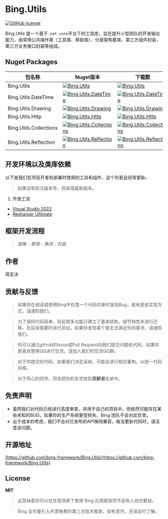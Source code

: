 # Bing.Utils
[![GitHub license](https://img.shields.io/badge/license-MIT-blue.svg)](https://mit-license.org/)

Bing.Utils 是一个基于`.net core`平台下的工具库，旨在提升小型团队的开发输出能力，由常用公共操作类（工具类、帮助类）、分层架构基类，第三方组件封装，第三方业务接口封装等组成。

## Nuget Packages

|包名称|Nuget版本|下载数|
|---|---|---|
|Bing.Utils|[![Bing.Utils](https://img.shields.io/nuget/v/Bing.Utils.svg)](https://www.nuget.org/packages/Bing.Utils/)|[![Bing.Utils](https://img.shields.io/nuget/dt/Bing.Utils.svg)](https://www.nuget.org/packages/Bing.Utils/)|
|Bing.Utils.DateTime|[![Bing.Utils.DateTime](https://img.shields.io/nuget/v/Bing.Utils.DateTime.svg)](https://www.nuget.org/packages/Bing.Utils.DateTime/)|[![Bing.Utils.DateTime](https://img.shields.io/nuget/dt/Bing.Utils.DateTime.svg)](https://www.nuget.org/packages/Bing.Utils.DateTime/)|
|Bing.Utils.Drawing|[![Bing.Utils.Drawing](https://img.shields.io/nuget/v/Bing.Utils.Drawing.svg)](https://www.nuget.org/packages/Bing.Utils.Drawing/)|[![Bing.Utils.Drawing](https://img.shields.io/nuget/dt/Bing.Utils.Drawing.svg)](https://www.nuget.org/packages/Bing.Utils.Drawing/)|
|Bing.Utils.Http|[![Bing.Utils.Http](https://img.shields.io/nuget/v/Bing.Utils.Http.svg)](https://www.nuget.org/packages/Bing.Utils.Http/)|[![Bing.Utils.Http](https://img.shields.io/nuget/dt/Bing.Utils.Http.svg)](https://www.nuget.org/packages/Bing.Utils.Http/)|
|Bing.Utils.Collections|[![Bing.Utils.Collections](https://img.shields.io/nuget/v/Bing.Utils.Collections.svg)](https://www.nuget.org/packages/Bing.Utils.Collections/)|[![Bing.Utils.Collections](https://img.shields.io/nuget/dt/Bing.Utils.Collections.svg)](https://www.nuget.org/packages/Bing.Utils.Collections/)|
|Bing.Utils.Reflection|[![Bing.Utils.Reflection](https://img.shields.io/nuget/v/Bing.Utils.Reflection.svg)](https://www.nuget.org/packages/Bing.Utils.Reflection/)|[![Bing.Utils.Reflectionn](https://img.shields.io/nuget/dt/Bing.Utils.Reflection.svg)](https://www.nuget.org/packages/Bing.Utils.Reflection/)|

## 开发环境以及类库依赖

以下是我们在项目开发和部署时使用的工具和组件，这个列表会经常更新。

> 如果没有标注版本号，则采用最新版本。

1. 开发工具
  - [Visual Studio 2022](https://visualstudio.microsoft.com/zh-hans/vs/)
  - [Resharper Ultimate](https://www.jetbrains.com/resharper/)

## 框架开发流程

  > *搜集* - *整理* - *集成* - *封装*

## 作者

简玄冰

## 贡献与反馈

> 如果你在阅读或使用Bing中任意一个代码片断时发现Bug，或有更佳实现方式，请通知我们。

> 为了保持代码简单，目前很多功能只建立了基本结构，细节特性未进行迁移，在后续需要时进行添加，如果你发现某个类无法满足你的需求，请通知我们。

> 你可以通过github的Issue或Pull Request向我们提交问题和代码，如果你更喜欢使用QQ进行交流，请加入我们的交流QQ群。

> 对于你提交的代码，如果我们决定采纳，可能会进行相应重构，以统一代码风格。

> 对于热心的同学，将会把你的名字放到**贡献者**名单中。

## 免责声明
- 虽然我们对代码已经进行高度审查，并用于自己的项目中，但依然可能存在某些未知的BUG，如果你的生产系统蒙受损失，Bing 团队不会对此负责。
- 出于成本的考虑，我们不会对已发布的API保持兼容，每当更新代码时，请注意该问题。

## 开源地址
[https://github.com/bing-framework/Bing.Utils](https://github.com/bing-framework/Bing.Utils)

## License

**MIT**

> 这意味着你可以在任意场景下使用 Bing 应用框架而不会有人找你要钱。

> Bing 会尽量引入开源免费的第三方技术框架，如有意外，还请自行了解。
